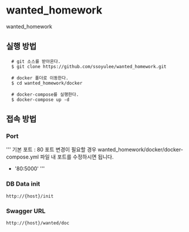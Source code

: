 # wanted_homework
wanted_homework

## 실행 방법
```
  # git 소스를 받아온다.
  $ git clone https://github.com/ssoyulee/wanted_homework.git
  
  # docker 폴더로 이동한다.
  $ cd wanted_homework/docker
  
  # docker-compose를 실행한다.
  $ docker-compose up -d 
```

## 접속 방법
### Port 
'''
기본 포트 : 80
포트 변경이 필요할 경우
wanted_homework/docker/docker-compose.yml 파일 내 포트를 수정하시면 됩니다.
- '80:5000'
'''

### DB Data init
```
http://{host}/init
```

### Swagger URL
```
http://{host}/wanted/doc
```

